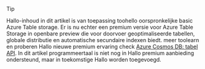 > [!TIP]
> Hallo-inhoud in dit artikel is van toepassing toohello oorspronkelijke basic Azure Table storage. Er is nu echter een premium versie voor Azure Table Storage in openbare preview die voor doorvoer geoptimaliseerde tabellen, globale distributie en automatische secundaire indexen biedt. meer toolearn en proberen Hallo nieuwe premium ervaring check [Azure Cosmos DB: tabel API](https://aka.ms/premiumtables). In dit artikel programmeertaal is niet nog in Hallo premium aanbieding ondersteund, maar in toekomstige Hallo worden toegevoegd.
>
